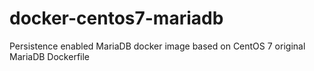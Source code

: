 # docker-centos7-mariadb
Persistence enabled MariaDB docker image based on CentOS 7 original MariaDB Dockerfile
